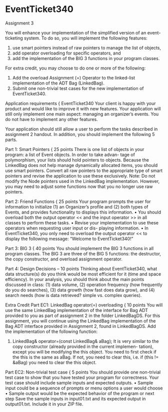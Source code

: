 # EventTicket340
Assignment 3

You will enhance your implementation of the simplified version of an event-ticketing system.
To do so, you will implement the following features:

1. use smart pointers instead of raw pointers to manage the list of objects,
2. add operator overloading for specific operators, and
3. add the implementation of the BIG 3 functions in your program classes.
   
For extra credit, you may choose to do one or more of the following:

1. Add the overload Assignment (=) Operator to the linked-list implementation of the
ADT Bag (LinkedBag).
2. Submit one non-trivial test cases for the new implementation of EventTicket340.

Application requirements { EventTicket340
Your client is happy with your product and would like to improve it with new features. Your
application will still only implement one main aspect: managing an organizer’s events. You
do not have to implement any other features.

Your application should still allow a user to perform the tasks described in assignment 2
handout. In addition, you should implement the following 5 parts.

Part 1: Smart Pointers { 25 points
There is one list of objects in your program: a list of Event objects. In order to take advan-
tage of polymorphism, your lists should hold pointers to objects. Because the LinkedBag
does not help manage dynamically allocated items, you should use smart pointers.
Convert all raw pointers to the appropriate type of smart pointers and revise the application
to use these exclusively.
Note: Do not modify the Node pointers used in the LinkedBag implementation. However,
you may need to adjust some functions now that you no longer use raw pointers.

Part 2: Friend Functions { 25 points
Your program prompts the user for information to initialize (1) an Organizer’s profile and
(2) both types of Events, and provides functionality to displays this information.
• You should overload both the output operator << and the input operator >> in all
classes to perform these tasks.
• Revise your implementation to use these operators when requesting user input or dis-
playing information.
• In EventTicket340, you only need to overload the output operator << to display the
following message: “Welcome to EventTicket340!”

Part 3: BIG 3 { 40 points
You should implement the BIG 3 functions in all program classes. The BIG 3 are three of the
BIG 5 functions: the destructor, the copy constructor, and overload assignment operator.

Part 4: Design Decisions – 10 points
Thinking about EventTicket340, what data structure(s) do you think would be most efficient
for it (time and space efficiency). In your analysis, you should think about the main points
discussed in class: 
(1) data volume, (2) operation frequency (how frequently do you do
searches), (3) data growth (how fast does data grow), and (4) search needs (how is data
retrieved? simple vs. complex queries).

Extra Credit
Part EC1: LinkedBag operator(=) overloading { 10 points
You will use the same LinkedBag implementation of the interface for Bag ADT provided to
you as part of assignment 2 in the folder LinkedBagDS.
For this assignment, you will continue using the LinkedBag implementation of the Bag
ADT interface provided in Assignment 2, found in LinkedBagDS.
Add the implementation of the following function:

1. LinkedBag<ItemType>& operator=(const LinkedBag<ItemType>& aBag);
It is very similar to the copy constructor (already provided in the current implemen-
tation), except you will be modifying the this object.
You need to first check if the this is the same as aBag. If not, you need to clear this,
i.e. if (this != &aBag) you need to clear the this object.

Part EC2: Non-trivial test case { 5 points
You should provide one non-trivial test case to show that you have tested your program for
correctness. Your test case should include sample inputs and expected outputs.
• Sample input could be a sequence of prompts or menu options a user would choose
• Sample output would be the expected behavior of the program or next step
Save the sample inputs in input01.txt and its expected output in output01.txt.
Include it in your ZIP file.



